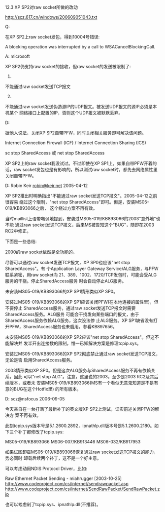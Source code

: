 12.3 XP SP2对raw socket所做的改动

http://scz.617.cn/windows/200609051043.txt

Q:

在XP SP2上raw socket发包，得到10004号错误:

A blocking operation was interrupted by a call to WSACancelBlockingCall.

A: microsoft

XP SP2仍支持raw socket的接收，但raw socket的发送被限制了:

1)

不能通过raw socket发送TCP报文

2)

不能通过raw socket发送伪造源IP的UDP报文。被发送UDP报文的源IP必须是本机某个
网络接口上配置的IP，否则这个UDP报文被默默丢弃。

D:

据他人说法，关闭XP SP2自带PFW，同时关闭相关服务即可解决该问题。

Internet Connection Firewall (ICF) / Internet Connection Sharing (ICS)

sc stop SharedAccess
或
net stop SharedAccess

XP SP2上的raw socket我没试过。不过即使在XP SP1上，如果自带PFW开着的话，raw
socket发包也是有影响的，所以测试raw socket时，都先去网络属性里关闭自带PFW。

D: Robin Keir <robin@keir.net> 2005-04-12

XP SP2推出时明确指出"不能通过raw socket发送TCP报文"。2005-04-12之前很容易
绕过这个限制，"net stop SharedAccess"即可。但是，安装MS05-019/KB893066之后，
这个绕过方案不再有效。

当时maillist上语带嘲讽地提到，安装过MS05-019/KB893066的2003"意外地"也不能
通过raw socket发送TCP报文，后来MS被告知这个"BUG"，随即在2003 RC2中修正。

下面是一些总结:

2000的raw socket依然是全功能的。

尽管可以通过raw socket发送TCP报文，XP SP0也应该"net stop SharedAccess"。有
个Application Layer Gateway Service/ALG服务，与PFW联系紧密，用raw socket向
21、389、1002、1720/TCP发包时，可能会受ALG服务的干挠。停止SharedAccess服务
时会自动停止ALG服务。

未安装MS05-019/KB893066的XP SP1情形类似XP SP0。

安装过MS05-019/KB893066的XP SP1应该关闭PFW(在本地连接的属性里)，但不要停止
SharedAccess服务，通过raw socket发送TCP报文时需要SharedAccess服务。ALG服务
可能会干挠发向某些端口的报文，由于SharedAccess服务依赖ALG服务，这次没法停
止ALG服务。XP SP1缺省没有打开PFW，SharedAccess服务也未启用。参看KB897656。

未安装MS05-019/KB893066的XP SP2应该"net stop SharedAccess"。但这不能解决并
发半开出连接数的限制，惟一已知解决方案是修理tcpip.sys。

安装过MS05-019/KB893066的XP SP2彻底禁止通过raw socket发送TCP报文，无论是否
启用SharedAccess服务。

2003情形类似XP SP0。但是这次ALG服务与SharedAccess服务不再有依赖关系，因此
可以"net stop ALG"。注意，这里说的2003，至少是2003 RC2及其后续版本，或者未
安装MS05-019/KB893066(MS有一个看似无意鬼知道是不是有意的BUG在这个Hotfix里)
的所有版本。

D: scz@nsfocus 2006-09-05

今天亲自在一台打满了最新补丁的英文版XP SP2上测试，证实前述关闭PFW的解决方
案不再有效。

此刻tcpip.sys版本号是5.1.2600.2892，ipnathlp.dll版本号是5.1.2600.2180。如
下三个补丁都修改了tcpip.sys:

MS05-019/KB893066
MS06-007/KB913446
MS06-032/KB917953

如果试图卸载MS05-019/KB893066恢复通过raw socket发送TCP报文的能力，势必同时
卸载后续两个补丁，这不是一个好主意。

可以考虑动用NDIS Protocol Driver，比如:

Raw Ethernet Packet Sending - miahrugger [2003-10-25]
http://www.codeproject.com/cs/internet/sendrawpacket.asp
http://www.codeproject.com/cs/internet/SendRawPacket/SendRawPacket.zip

也可以考虑剁了tcpip.sys、ipnathlp.dll(不推荐)。
